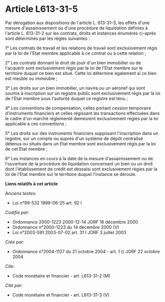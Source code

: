 # Article L613-31-5

Par dérogation aux dispositions de l'article L. 613-31-3, les effets d'une mesure d'assainissement ou d'une procédure de
liquidation définies à l'article L. 613-31-2 sur les contrats, droits et instances énumérés ci-après sont déterminés par les
règles suivantes :

1° Les contrats de travail et les relations de travail sont exclusivement régis par la loi de l'Etat membre applicable à ce
contrat ou à cette relation ;

2° Les contrats donnant le droit de jouir d'un bien immobilier ou de l'acquérir sont exclusivement régis par la loi de l'Etat
membre sur le territoire duquel ce bien est situé. Cette loi détermine également si ce bien est meuble ou immeuble ;

3° Les droits sur un bien immobilier, un navire ou un aéronef qui sont soumis à inscription sur un registre public sont
exclusivement régis par la loi de l'Etat membre sous l'autorité duquel ce registre est tenu ;

4° Les conventions de compensation, celles portant cession temporaire d'instruments financiers et celles régissant les
transactions effectuées dans le cadre d'un marché réglementé demeurent exclusivement régies par la loi applicable à ces
conventions ;

5° Les droits sur des instruments financiers supposant l'inscription dans un registre, sur un compte ou auprès d'un système
de dépôt centralisé détenus ou situés dans un Etat membre sont exclusivement régis par la loi de cet Etat membre ;

6° Les instances en cours à la date de la mesure d'assainissement ou de l'ouverture de la procédure de liquidation concernant
un bien ou un droit dont l'établissement de crédit est dessaisi sont exclusivement régies par la loi de l'Etat membre sur le
territoire duquel l'instance se déroule.

**Liens relatifs à cet article**

_Anciens textes_:

  - Loi n°99-532 1999-06-25 art. 92 I

_Codifié par_:

  - Ordonnance 2000-1223 2000-12-14 JORF 16 décembre 2000
  - Ordonnance n°2000-1223 du 14 décembre 2000 (V)
  - Loi n°2003-591 2003-07-02 art. 31 I JORF 3 juillet 2003

_Créé par_:

  - Ordonnance n°2004-1127 du 21 octobre 2004 - art. 1 () JORF 22 octobre 2004

_Cite_:

  - Code monétaire et financier - art. L613-31-2 (M)

_Cité par_:

  - Code monétaire et financier - art. L613-31-3 (V)
